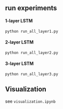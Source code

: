 ## run experiments

#### 1-layer LSTM
```python run_all_layer1.py```

#### 2-layer LSTM
```python run_all_layer2.py```

#### 3-layer LSTM
```python run_all_layer3.py```

## Visualization
see ```visualization.ipynb```
